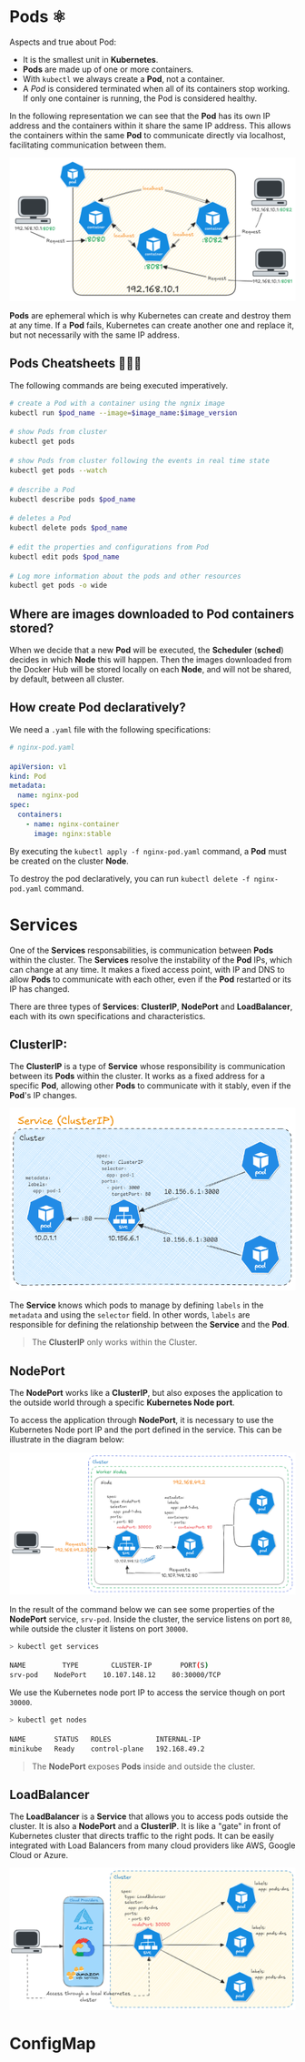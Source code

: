 # Pods ⚛️

Aspects and true about Pod:

- It is the smallest unit in **Kubernetes**.
- **Pods** are made up of one or more containers.
- With `kubectl` we always create a **Pod**, not a container.
- A *Pod* is considered terminated when all of its containers stop working. If only one container is running, the Pod is considered healthy.

In the following representation we can see that the **Pod** has its own IP address and the containers within it share the same IP address. This allows the containers within the same **Pod** to communicate directly via localhost, facilitating communication between them.

![Pods and containers communication](Pods-And-Containers-Communcation.png)

**Pods** are ephemeral which is why Kubernetes can create and destroy them at any time. If a **Pod** fails, Kubernetes can create another one and replace it, but not necessarily with the same IP address.

## Pods Cheatsheets 👨🏽‍💻

The following commands are being executed imperatively.

```bash
# create a Pod with a container using the ngnix image
kubectl run $pod_name --image=$image_name:$image_version

# show Pods from cluster
kubectl get pods

# show Pods from cluster following the events in real time state
kubectl get pods --watch

# describe a Pod
kubectl describe pods $pod_name 

# deletes a Pod
kubectl delete pods $pod_name

# edit the properties and configurations from Pod
kubectl edit pods $pod_name

# Log more information about the pods and other resources
kubectl get pods -o wide
```

## Where are images downloaded to Pod containers stored?

When we decide that a new **Pod** will be executed, the **Scheduler** (**sched**) decides in which **Node** this will happen. Then the images downloaded from the Docker Hub will be stored locally on each **Node**, and will not be shared, by default, between all cluster. 

## How create Pod declaratively?

We need a `.yaml` file with the following specifications:

```yaml
# nginx-pod.yaml

apiVersion: v1
kind: Pod
metadata:
  name: nginx-pod
spec:
  containers:
    - name: nginx-container
      image: nginx:stable
```
By executing the `kubectl apply -f nginx-pod.yaml` command, a **Pod** must be created on the cluster **Node**.

To destroy the pod declaratively, you can run `kubectl delete -f nginx-pod.yaml` command.

# Services 

One of the **Services** responsabilities, is communication between **Pods** within the cluster. The **Services** resolve the instability of the **Pod** IPs, which can change at any time. It makes a fixed access point, with IP and DNS to allow **Pods** to communicate with each other, even if the **Pod** restarted or its IP has changed.

There are three types of **Services**: **ClusterIP**, **NodePort** and **LoadBalancer**, each with its own specifications and characteristics.

## ClusterIP:

The **ClusterIP** is a type of **Service** whose responsibility is communication between its **Pods** within the cluster. It works as a fixed address for a specific **Pod**, allowing other **Pods** to communicate with it stably, even if the **Pod**'s IP changes.

![Services ClusterIP](Services-ClusterIP.png)

The **Service** knows which pods to manage by defining `labels` in the `metadata` and using the `selector` field. In other words, `labels` are responsible for defining the relationship between the **Service** and the **Pod**.

> The **ClusterIP** only works within the Cluster.
## NodePort

The **NodePort** works like a **ClusterIP**, but also exposes the application to the outside world through a specific **Kubernetes Node port**.

To access the application through **NodePort**, it is necessary to use the Kubernetes Node port IP and the port defined in the service. This can be illustrate in the diagram below:

![Services NodePort](Services-NodePort.png)

In the result of the command below we can see some properties of the **NodePort** service, `srv-pod`. Inside the cluster, the service listens on port `80`, while outside the cluster it listens on port `30000`. 

```bash
> kubectl get services

NAME         TYPE        CLUSTER-IP       PORT(S)  
srv-pod    NodePort    10.107.148.12    80:30000/TCP
```

We use the Kubernetes node port IP to access the service though on port `30000`.

```bash
> kubectl get nodes

NAME       STATUS   ROLES           INTERNAL-IP    
minikube   Ready    control-plane   192.168.49.2
```

> The **NodePort** exposes **Pods** inside and outside the cluster.

## LoadBalancer

The **LoadBalancer** is a **Service** that allows you to access pods outside the cluster. It is also a **NodePort** and a **ClusterIP**. It is like a "gate" in front of Kubernetes cluster that directs traffic to the right pods. It can be easily integrated with Load Balancers from many cloud providers like AWS, Google Cloud or Azure.

![Services LoadBalancer](Services-LoadBalancer.png)

# ConfigMap